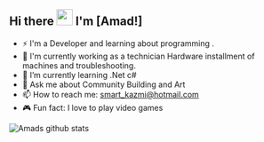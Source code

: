 ## Hi there <img src="https://github.com/TheDudeThatCode/TheDudeThatCode/blob/master/Assets/Hi.gif" width="29px"> I'm [Amad!]

- ⚡ I'm a Developer and learning about programming .
- 🔭 I'm currently working as a technician Hardware installment of machines and troubleshooting.
- 🌱 I’m currently learning .Net c#
- 💬 Ask me about Community Building and Art
- 📫 How to reach me: smart_kazmi@hotmail.com
- 🎮 Fun fact: I love to play video games

![Amads github stats](https://github-readme-stats.vercel.app/api?username=Amadkazmi&show_icons=true&hide_border=true&count_private=true)
